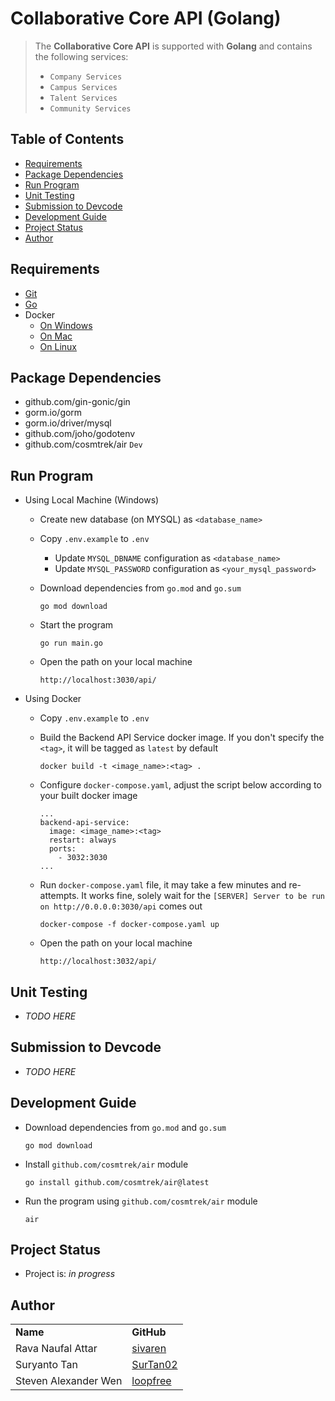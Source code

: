 # Collaborative Core API (Golang)
> The **Collaborative Core API** is supported with **Golang** and contains the following services:
> * `Company Services`
> * `Campus Services`
> * `Talent Services`
> * `Community Services`

## Table of Contents
* [Requirements](#requirements)
* [Package Dependencies](#package-dependencies)
* [Run Program](#run-program)
* [Unit Testing](#unit-testing)
* [Submission to Devcode](#submission-to-devcode)
* [Development Guide](#development-guide)
* [Project Status](#project-status)
* [Author](#author)

## Requirements
* [Git](https://git-scm.com/book/en/v2/Getting-Started-Installing-Git)
* [Go](https://go.dev/doc/install)
* Docker
    * [On Windows](https://docs.docker.com/desktop/install/windows-install/)
    * [On Mac](https://docs.docker.com/desktop/install/mac-install/)
    * [On Linux](https://docs.docker.com/desktop/install/linux-install/)

## Package Dependencies
* github.com/gin-gonic/gin
* gorm.io/gorm
* gorm.io/driver/mysql
* github.com/joho/godotenv
* github.com/cosmtrek/air `Dev`

## Run Program
* Using Local Machine (Windows)
  * Create new database (on MYSQL) as `<database_name>`
  * Copy `.env.example` to `.env` 
    * Update `MYSQL_DBNAME` configuration as `<database_name>`
    * Update `MYSQL_PASSWORD` configuration as `<your_mysql_password>`
  * Download dependencies from `go.mod` and `go.sum`
    
    ```
    go mod download
    ```
  * Start the program
    
    ```
    go run main.go
    ```
  * Open the path on your local machine
    
    ```
    http://localhost:3030/api/
    ```

* Using Docker 
  * Copy `.env.example` to `.env` 
  * Build the Backend API Service docker image. If you don't specify the `<tag>`, it will be tagged as `latest` by default

    ```
    docker build -t <image_name>:<tag> .
    ```
  * Configure `docker-compose.yaml`, adjust the script below according to your built docker image

    ```
    ...
    backend-api-service: 
      image: <image_name>:<tag>
      restart: always
      ports:
        - 3032:3030
    ...
    ```
  * Run `docker-compose.yaml` file, it may take a few minutes and re-attempts. It works fine, solely wait for the `[SERVER] Server to be run on http://0.0.0.0:3030/api` comes out

    ```
    docker-compose -f docker-compose.yaml up
    ```
  * Open the path on your local machine
      
    ```
    http://localhost:3032/api/
    ```

## Unit Testing
* _TODO HERE_

## Submission to Devcode
* _TODO HERE_

## Development Guide
* Download dependencies from `go.mod` and `go.sum`

    ```
    go mod download
    ```
* Install `github.com/cosmtrek/air` module

    ```
    go install github.com/cosmtrek/air@latest
    ```
* Run the program using `github.com/cosmtrek/air` module

    ```
    air
    ```

## Project Status
* Project is: _in progress_

## Author
<table>
    <tr>
      <td><b>Name</b></td>
      <td><b>GitHub</b></td>
    </tr>
    <tr>
      <td>Rava Naufal Attar</td>
      <td><a href="https://github.com/sivaren">sivaren</a></td>
    </tr>
    <tr>
      <td>Suryanto Tan</td>
      <td><a href="https://github.com/SurTan02">SurTan02</a></td>
    </tr>
    <tr>
      <td>Steven Alexander Wen</td>
      <td><a href="https://github.com/loopfree">loopfree</a></td>
    </tr>
</table>
